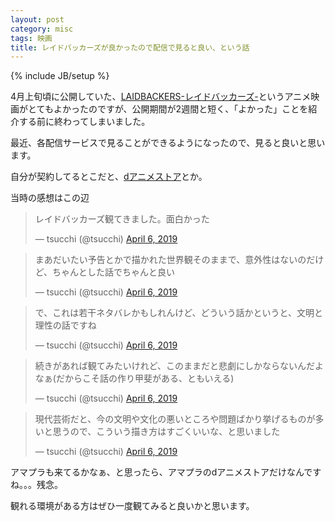 ```yaml
---
layout: post
category: misc
tags: 映画
title: レイドバッカーズが良かったので配信で見ると良い、という話
---
```

{% include JB/setup %}

4月上旬頃に公開していた、[LAIDBACKERS-レイドバッカーズ-](http://laidbackers.com/)というアニメ映画がとてもよかったのですが、公開期間が2週間と短く、「よかった」ことを紹介する前に終わってしまいました。

最近、各配信サービスで見ることができるようになったので、見ると良いと思います。

自分が契約してるとこだと、[dアニメストア](https://anime.dmkt-sp.jp/animestore/ci_pc?workId=22761&partId=22761001)とか。

当時の感想はこの辺

<blockquote class="twitter-tweet"><p lang="ja" dir="ltr">レイドバッカーズ観てきました。面白かった</p>&mdash; tsucchi (@tsucchi) <a href="https://twitter.com/tsucchi/status/1114402512658788352?ref_src=twsrc%5Etfw">April 6, 2019</a></blockquote> <script async src="https://platform.twitter.com/widgets.js" charset="utf-8"></script>

<blockquote class="twitter-tweet" data-conversation="none"><p lang="ja" dir="ltr">まあだいたい予告とかで描かれた世界観そのままで、意外性はないのだけど、ちゃんとした話でちゃんと良い</p>&mdash; tsucchi (@tsucchi) <a href="https://twitter.com/tsucchi/status/1114402889726877696?ref_src=twsrc%5Etfw">April 6, 2019</a></blockquote> <script async src="https://platform.twitter.com/widgets.js" charset="utf-8"></script>

<blockquote class="twitter-tweet" data-conversation="none"><p lang="ja" dir="ltr">で、これは若干ネタバレかもしれんけど、どういう話かというと、文明と理性の話ですね</p>&mdash; tsucchi (@tsucchi) <a href="https://twitter.com/tsucchi/status/1114403127300485121?ref_src=twsrc%5Etfw">April 6, 2019</a></blockquote> <script async src="https://platform.twitter.com/widgets.js" charset="utf-8"></script>

<blockquote class="twitter-tweet" data-conversation="none"><p lang="ja" dir="ltr">続きがあれば観てみたいけれど、このままだと悲劇にしかならないんだよなぁ(だからこそ話の作り甲斐がある、ともいえる)</p>&mdash; tsucchi (@tsucchi) <a href="https://twitter.com/tsucchi/status/1114405418304921600?ref_src=twsrc%5Etfw">April 6, 2019</a></blockquote> <script async src="https://platform.twitter.com/widgets.js" charset="utf-8"></script>

<blockquote class="twitter-tweet" data-conversation="none"><p lang="ja" dir="ltr">現代芸術だと、今の文明や文化の悪いところや問題ばかり挙げるものが多いと思うので、こういう描き方はすごくいいな、と思いました</p>&mdash; tsucchi (@tsucchi) <a href="https://twitter.com/tsucchi/status/1114407614287245312?ref_src=twsrc%5Etfw">April 6, 2019</a></blockquote> <script async src="https://platform.twitter.com/widgets.js" charset="utf-8"></script>

アマプラも来てるかなぁ、と思ったら、アマプラのdアニメストアだけなんですね。。。残念。

観れる環境がある方はぜひ一度観てみると良いかと思います。

